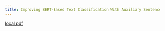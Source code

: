 ```yaml
---
title: Improving BERT-Based Text Classification With Auxiliary Sentence and Domain Knowledge
---
```


[local pdf](../../../pdfs/Improving%20BERT-Based%20Text%20Classification%20With%20Auxiliary%20Sentence%20and%20Domain%20Knowledge.pdf)
